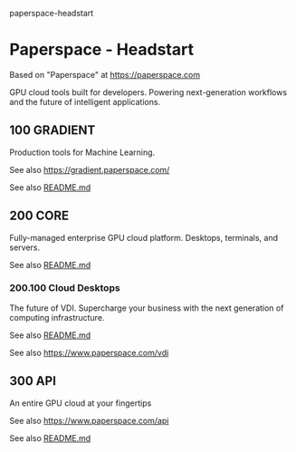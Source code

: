 paperspace-headstart
# Paperspace - Headstart

Based on "Paperspace" at https://paperspace.com

GPU cloud tools built for developers. Powering next-generation workflows and the future of intelligent applications.

## 100 GRADIENT
Production tools for Machine Learning.

See also https://gradient.paperspace.com/

See also [README.md](./100/README.md)

## 200 CORE
Fully-managed enterprise GPU cloud platform. Desktops, terminals, and servers.

See also [README.md](./200/README.md)

### 200.100 Cloud Desktops
The future of VDI. Supercharge your business with the next generation of computing infrastructure.

See also [README.md](./200/100/README.md)

See also https://www.paperspace.com/vdi

## 300 API
An entire GPU cloud at your fingertips

See also https://www.paperspace.com/api

See also [README.md](./300/README.md)

